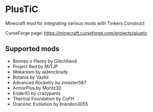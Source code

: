 # PlusTiC
Minecraft mod for integrating various mods with Tinkers Construct

CurseForge page: https://minecraft.curseforge.com/projects/plustic
## Supported mods
- Biomes o Plenty by Glitchfiend
- Project Red by MrTJP
- Mekanism by aidencbrady
- Botania by Vazkii
- Advanced Rocketry by zmaster587
- ArmorPlus by Moritz30
- EnderIO by crazypants
- Thermal Foundation by CoFH
- Draconic Evolution by brandon3055

